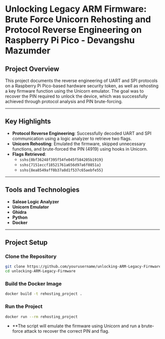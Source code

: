 # Unlocking Legacy ARM Firmware: Brute Force Unicorn Rehosting and Protocol Reverse Engineering on Raspberry Pi Pico - Devangshu Mazumder

## Project Overview

This project documents the reverse engineering of UART and SPI protocols on a Raspberry Pi Pico-based hardware security token, as well as rehosting a key firmware function using the Unicorn emulator. The goal was to recover the PIN required to unlock the device, which was successfully achieved through protocol analysis and PIN brute-forcing.

---

## Key Highlights

- **Protocol Reverse Engineering**: Successfully decoded UART and SPI communication using a logic analyzer to retrieve two flags.
- **Unicorn Rehosting**: Emulated the firmware, skipped unnecessary functions, and brute-forced the PIN (4919) using hooks in Unicorn.
- **Flags Retrieved**:
    - `sshs{0bf36248f395f54fe045f584205b1919}`
    - `sshs{7151eccf18521761a656d97a6f0851a}`
    - `sshs{8ea8549aff0b37a8d1f537c65aebfe55}`

---

## Tools and Technologies

- **Saleae Logic Analyzer**
- **Unicorn Emulator**
- **Ghidra**
- **Python**
- **Docker**

---

## Project Setup

### Clone the Repository

```bash
git clone https://github.com/yourusername/unlocking-ARM-Legacy-Firmware.git
cd unlocking-ARM-Legacy-Firmware


```
### Build the Docker Image

```bash
docker build -t rehosting_project .

```

### Run the Project

```bash
docker run --rm rehosting_project

```

- **The script will emulate the firmware using Unicorn and run a brute-force attack to recover the correct PIN and flag.
